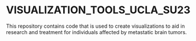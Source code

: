 # VISUALIZATION_TOOLS_UCLA_SU23
This repository contains code that is used to create visualizations to aid in research and treatment for individuals affected by metastatic brain tumors.
